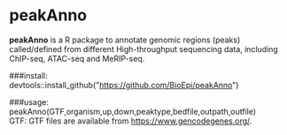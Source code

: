 # peakAnno

**peakAnno** is a R package to annotate genomic regions (peaks) called/defined from different High-throughput sequencing data, including ChIP-seq, ATAC-seq and MeRIP-seq. 

###install:  
devtools::install_github("https://github.com/BioEpi/peakAnno")

###usage:  
peakAnno(GTF,organism,up,down,peaktype,bedfile,outpath,outfile)  
GTF: GTF files are available from https://www.gencodegenes.org/.  

